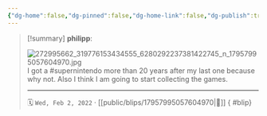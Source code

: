 ```yaml
---
{"dg-home":false,"dg-pinned":false,"dg-home-link":false,"dg-publish":true,"type":"blip","disabled rules":["yaml-title","yaml-title-alias","file-name-heading"],"title":"philipp on instagram @ 2022-02-02","created-date":"2022-02-02T08:31:00","updated-date":"2025-05-02T17:43:08","dg-path":"blips/17957995057604970.md","permalink":"/blips/17957995057604970/","dgPassFrontmatter":true}
---
```


> [!summary] **philipp**:
>
> ![272995662_319776153434555_6280292237381422745_n_17957995057604970.jpg](/img/user/attachments/272995662_319776153434555_6280292237381422745_n_17957995057604970.jpg)
> I got a #supernintendo more than 20 years after my last one because why not. Also I think I am going to start collecting the games.
> - - -
>
> 🗓️ `Wed, Feb 2, 2022` · [[public/blips/17957995057604970\|🔗]]
{ #blip}

